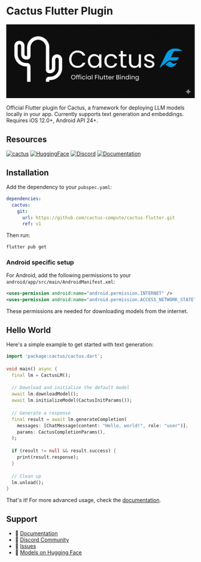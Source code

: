 # Cactus Flutter Plugin

![Cactus Logo](https://github.com/cactus-compute/cactus-flutter/blob/main/assets/logo.png)

Official Flutter plugin for Cactus, a framework for deploying LLM models locally in your app. Currently supports text generation and embeddings. Requires iOS 12.0+, Android API 24+.

## Resources
[![cactus](https://img.shields.io/badge/cactus-000000?logo=github&logoColor=white)](https://github.com/cactus-compute/cactus) [![HuggingFace](https://img.shields.io/badge/HuggingFace-FFD21E?logo=huggingface&logoColor=black)](https://huggingface.co/Cactus-Compute/models?sort=downloads) [![Discord](https://img.shields.io/badge/Discord-5865F2?logo=discord&logoColor=white)](https://discord.gg/bNurx3AXTJ) [![Documentation](https://img.shields.io/badge/Documentation-4285F4?logo=googledocs&logoColor=white)](https://cactuscompute.com/docs)

## Installation

Add the dependency to your `pubspec.yaml`:

```yaml
dependencies:
  cactus:
    git:
      url: https://github.com/cactus-compute/cactus-flutter.git
      ref: v1
```

Then run:

```bash
flutter pub get
```

### Android specific setup

For Android, add the following permissions to your `android/app/src/main/AndroidManifest.xml`:

```xml
<uses-permission android:name="android.permission.INTERNET" />
<uses-permission android:name="android.permission.ACCESS_NETWORK_STATE" />
```

These permissions are needed for downloading models from the internet.

## Hello World

Here's a simple example to get started with text generation:

```dart
import 'package:cactus/cactus.dart';

void main() async {
  final lm = CactusLM();

  // Download and initialize the default model
  await lm.downloadModel();
  await lm.initializeModel(CactusInitParams());

  // Generate a response
  final result = await lm.generateCompletion(
    messages: [ChatMessage(content: "Hello, world!", role: "user")],
    params: CactusCompletionParams(),
  );

  if (result != null && result.success) {
    print(result.response);
  }

  // Clean up
  lm.unload();
}
```

That's it! For more advanced usage, check the [documentation](https://cactuscompute.com/docs).

## Support

- 📖 [Documentation](https://cactuscompute.com/docs)
- 💬 [Discord Community](https://discord.gg/bNurx3AXTJ)
- 🐛 [Issues](https://github.com/cactus-compute/cactus-flutter/issues)
- 🤗 [Models on Hugging Face](https://huggingface.co/Cactus-Compute/models)
